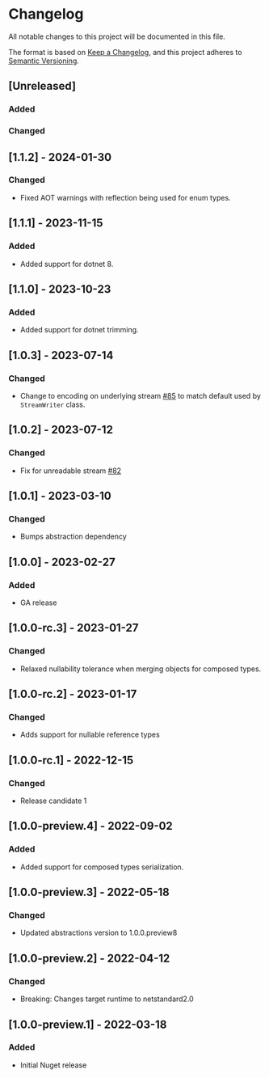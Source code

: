 # Changelog

All notable changes to this project will be documented in this file.

The format is based on [Keep a Changelog](https://keepachangelog.com/en/1.0.0/),
and this project adheres to [Semantic Versioning](https://semver.org/spec/v2.0.0.html).

## [Unreleased]

### Added

### Changed

## [1.1.2] - 2024-01-30

### Changed

- Fixed AOT warnings with reflection being used for enum types.

## [1.1.1] - 2023-11-15

### Added

- Added support for dotnet 8.

## [1.1.0] - 2023-10-23

### Added

- Added support for dotnet trimming.

## [1.0.3] - 2023-07-14

### Changed

- Change to encoding on underlying stream [#85](https://github.com/microsoft/kiota-serialization-text-dotnet/issues/85) to match default used by `StreamWriter` class.

## [1.0.2] - 2023-07-12

### Changed

- Fix for unreadable stream [#82](https://github.com/microsoft/kiota-serialization-text-dotnet/issues/82)

## [1.0.1] - 2023-03-10

### Changed

- Bumps abstraction dependency

## [1.0.0] - 2023-02-27

### Added

- GA release

## [1.0.0-rc.3] - 2023-01-27

### Changed

- Relaxed nullability tolerance when merging objects for composed types.

## [1.0.0-rc.2] - 2023-01-17

### Changed

- Adds support for nullable reference types

## [1.0.0-rc.1] - 2022-12-15

### Changed

- Release candidate 1

## [1.0.0-preview.4] - 2022-09-02

### Added

- Added support for composed types serialization.

## [1.0.0-preview.3] - 2022-05-18

### Changed

- Updated abstractions version to 1.0.0.preview8

## [1.0.0-preview.2] - 2022-04-12

### Changed

- Breaking: Changes target runtime to netstandard2.0

## [1.0.0-preview.1] - 2022-03-18

### Added

- Initial Nuget release
